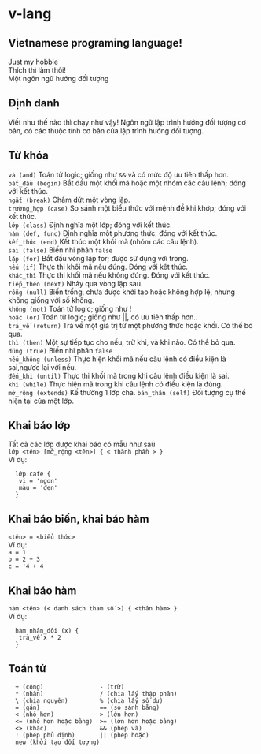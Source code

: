 # v-lang
## Vietnamese programing language!
Just my hobbie  
Thích thì làm thôi!  
Một ngôn ngữ hướng đối tượng
## Định danh
  Viết như thế nào thì chạy như vậy!
  Ngôn ngữ lập trình hướng đối tượng cơ bản, có các thuộc tính cơ bản của lập trình hướng đối tượng.
  
## Từ khóa
`và (and)`                 Toán tử logic; giống như `&&` và có mức độ ưu tiên thấp hơn.  
`bắt_đầu (begin)`          Bắt đầu một khối mã hoặc một nhóm các câu lệnh; đóng với kết thúc.  
`ngắt (break)`             Chấm dứt một vòng lặp.   
`trường_hợp (case)`        So sánh một biểu thức với mệnh đề khi khớp; đóng với kết thúc.   
`lớp (class)`              Định nghĩa một lớp; đóng với kết thúc.  
`hàm (def, func)`          Định nghĩa một phương thức; đóng với kết thúc.  
`kết_thúc (end)`           Kết thúc một khối mã (nhóm các câu lệnh).  
`sai (false)`              Biến nhi phân `false`  
`lặp (for)`                Bắt đầu vòng lặp for; được sử dụng với trong.  
`nếu (if)`                 Thực thi khối mã nếu đúng. Đóng với kết thúc.  
`khác_thì`                 Thực thi khối mã nếu không đúng. Đóng với kết thúc.  
`tiếp_theo (next)`         Nhảy qua vòng lặp sau.  
`rỗng (null)`               Biến trống, chưa được khởi tạo hoặc không hợp lệ, nhưng không giống với số không.  
`không (not)`              Toán tử logic; giống như !  
`hoặc (or)`                Toán tử logic; giống như ||, có ưu tiên thấp hơn..  
`trả_về (return)`          Trả về một giá trị từ một phương thức hoặc khối. Có thể bỏ qua.  
`thì (then)`               Một sự tiếp tục cho nếu, trừ khi, và khi nào. Có thể bỏ qua.  
`đúng (true)`              Biến nhi phân `false`  
`nếu_không (unless)`       Thực hiện khối mã nếu câu lệnh có điều kiện là sai,ngược lại với nếu.   
`đến_khi (until)`          Thực thi khối mã trong khi câu lệnh điều kiện là sai.   
`khi (while)`              Thực hiện mã trong khi câu lệnh có điều kiện là đúng.  
`mở_rộng (extends)`        Kế thường 1 lớp cha.
`bản_thân (self)`          Đối tượng cụ thể hiện tại của một lớp.
 
 
 ## Khai báo lớp
   Tất cả các lớp được khai báo có mẫu như sau  
   `lớp <tên> [mở_rộng <tên>] { < thành phần > }`  
   Ví dụ: 
   ```
     lớp cafe {
      vị = 'ngon'
      màu = 'đen'
     }
   ```
 ## Khai báo biến, khai báo hàm
  `<tên> = <biểu thức>`  
  Ví dụ:  
      `a = 1`  
      `b = 2 + 3`  
      `c = '4 + 4`  
   
  ## Khai báo hàm  
   `hàm <tên> (< danh sách tham số >) { <thân hàm> }`  
   Ví dụ:
   ```
     hàm nhân_đôi (x) {
      trả_về x * 2
     }
  ```
  ## Toán tử
  ```
    + (cộng)                - (trừ)  
    * (nhân)                / (chia lấy thập phân)  
    \ (chia nguyên)         % (chia lấy số dư)  
    = (gán)                 == (so sánh bằng)  
    < (nhỏ hơn)             > (lớn hơn)  
    <= (nhỏ hơn hoặc bằng)  >= (lớn hơn hoặc bằng)  
    <> (khác)               && (phép và)  
    ! (phép phủ định)       || (phép hoặc)  
    new (khởi tạo đối tượng)   
  ```
  
